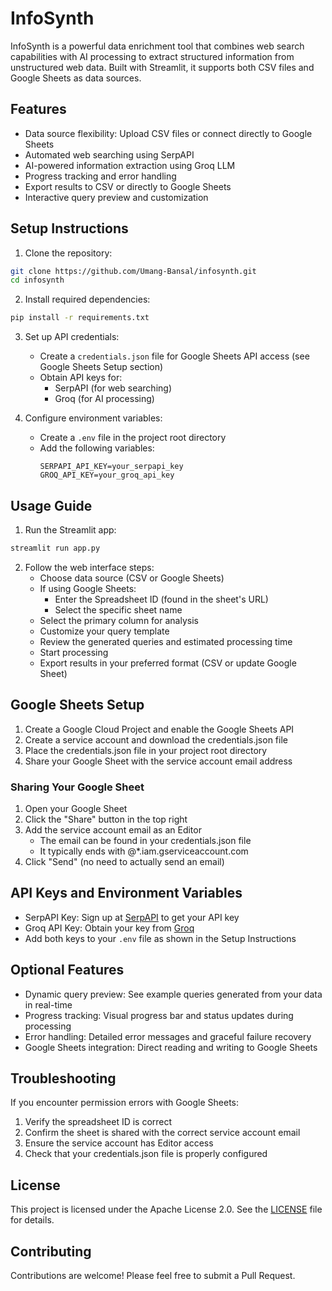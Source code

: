 # InfoSynth

InfoSynth is a powerful data enrichment tool that combines web search capabilities with AI processing to extract structured information from unstructured web data. Built with Streamlit, it supports both CSV files and Google Sheets as data sources.

## Features

- Data source flexibility: Upload CSV files or connect directly to Google Sheets
- Automated web searching using SerpAPI
- AI-powered information extraction using Groq LLM
- Progress tracking and error handling
- Export results to CSV or directly to Google Sheets
- Interactive query preview and customization

## Setup Instructions

1. Clone the repository:
```bash
git clone https://github.com/Umang-Bansal/infosynth.git
cd infosynth
```

2. Install required dependencies:
```bash
pip install -r requirements.txt
```

3. Set up API credentials:
   - Create a `credentials.json` file for Google Sheets API access (see Google Sheets Setup section)
   - Obtain API keys for:
     - SerpAPI (for web searching)
     - Groq (for AI processing)

4. Configure environment variables:
   - Create a `.env` file in the project root directory
   - Add the following variables:
     ```
     SERPAPI_API_KEY=your_serpapi_key
     GROQ_API_KEY=your_groq_api_key
     ```

## Usage Guide

1. Run the Streamlit app:
```bash
streamlit run app.py
```

2. Follow the web interface steps:
   - Choose data source (CSV or Google Sheets)
   - If using Google Sheets:
     - Enter the Spreadsheet ID (found in the sheet's URL)
     - Select the specific sheet name
   - Select the primary column for analysis
   - Customize your query template
   - Review the generated queries and estimated processing time
   - Start processing
   - Export results in your preferred format (CSV or update Google Sheet)

## Google Sheets Setup

1. Create a Google Cloud Project and enable the Google Sheets API
2. Create a service account and download the credentials.json file
3. Place the credentials.json file in your project root directory
4. Share your Google Sheet with the service account email address

### Sharing Your Google Sheet

1. Open your Google Sheet
2. Click the "Share" button in the top right
3. Add the service account email as an Editor
   - The email can be found in your credentials.json file
   - It typically ends with @*.iam.gserviceaccount.com
4. Click "Send" (no need to actually send an email)

## API Keys and Environment Variables

- SerpAPI Key: Sign up at [SerpAPI](https://serpapi.com/) to get your API key
- Groq API Key: Obtain your key from [Groq](https://groq.com/)
- Add both keys to your `.env` file as shown in the Setup Instructions

## Optional Features

- Dynamic query preview: See example queries generated from your data in real-time
- Progress tracking: Visual progress bar and status updates during processing
- Error handling: Detailed error messages and graceful failure recovery
- Google Sheets integration: Direct reading and writing to Google Sheets

## Troubleshooting

If you encounter permission errors with Google Sheets:
1. Verify the spreadsheet ID is correct
2. Confirm the sheet is shared with the correct service account email
3. Ensure the service account has Editor access
4. Check that your credentials.json file is properly configured

## License

This project is licensed under the Apache License 2.0. See the [LICENSE](LICENSE) file for details.

## Contributing

Contributions are welcome! Please feel free to submit a Pull Request.
